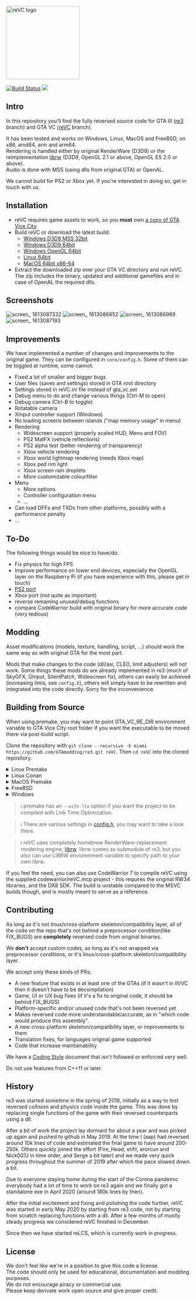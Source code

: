 <img src="https://github.com/Jai-JAP/re-GTA/blob/reVC/res/images/logo_1024.png?raw=true" alt="reVC logo" width="200">

[![Build Status](https://img.shields.io/endpoint.svg?url=https%3A%2F%2Factions-badge.atrox.dev%2FGTAmodding%2Fre3%2Fbadge%3Fref%3Dmiami&style=flat)](https://actions-badge.atrox.dev/GTAmodding/re3/goto?ref=miami)
<a href="https://discord.gg/RFNbjsUMGg"><img src="https://img.shields.io/badge/discord-join-7289DA.svg?logo=discord&longCache=true&style=flat" /></a>

## Intro

In this repository you'll find the fully reversed source code for GTA III ([re3](https://github.com/Jai-JAP/re-GTA/tree/re3) branch) and GTA VC ([reVC](https://github.com/Jai-JAP/re-GTA/tree/reVC) branch).

It has been tested and works on Windows, Linux, MacOS and FreeBSD, on x86, amd64, arm and arm64.\
Rendering is handled either by original RenderWare (D3D8)
or the reimplementation [librw](https://github.com/aap/librw) (D3D9, OpenGL 2.1 or above, OpenGL ES 2.0 or above).\
Audio is done with MSS (using dlls from original GTA) or OpenAL.

We cannot build for PS2 or Xbox yet. If you're interested in doing so, get in touch with us.

## Installation

- reVC requires game assets to work, so you **must** own [a copy of GTA Vice City](https://store.steampowered.com/app/12110/Grand_Theft_Auto_Vice_City/).
- Build reVC or download the latest build:
  - [Windows D3D9 MSS 32bit](https://nightly.link/GTAmodding/re3/workflows/reVC_msvc_x86/miami/reVC_Release_win-x86-librw_d3d9-mss.zip)
  - [Windows D3D9 64bit](https://nightly.link/GTAmodding/re3/workflows/reVC_msvc_amd64/miami/reVC_Release_win-amd64-librw_d3d9-oal.zip)
  - [Windows OpenGL 64bit](https://nightly.link/GTAmodding/re3/workflows/reVC_msvc_amd64/miami/reVC_Release_win-amd64-librw_gl3_glfw-oal.zip)
  - [Linux 64bit](https://nightly.link/GTAmodding/re3/workflows/build-cmake-conan/miami/ubuntu-18.04-gl3.zip)
  - [MacOS 64bit x86-64](https://nightly.link/GTAmodding/re3/workflows/build-cmake-conan/miami/macos-latest-gl3.zip)
- Extract the downloaded zip over your GTA VC directory and run reVC. The zip includes the binary, updated and additional gamefiles and in case of OpenAL the required dlls.

## Screenshots

![screen_ 1613087332](https://user-images.githubusercontent.com/1521437/107714111-f84f3200-6ccc-11eb-902e-d757481d579a.png)
![screen_ 1613086852](https://user-images.githubusercontent.com/1521437/107714115-fa18f580-6ccc-11eb-9de5-eb4cd04865d3.png)
![screen_ 1613086989](https://user-images.githubusercontent.com/1521437/107714103-f38a7e00-6ccc-11eb-88a3-c8c2033c51d6.png)
![screen_ 1613087193](https://user-images.githubusercontent.com/1521437/107714106-f4bbab00-6ccc-11eb-96a9-13821d9b9684.png)

## Improvements

We have implemented a number of changes and improvements to the original game.
They can be configured in `core/config.h`.
Some of them can be toggled at runtime, some cannot.

* Fixed a lot of smaller and bigger bugs
* User files (saves and settings) stored in GTA root directory
* Settings stored in reVC.ini file instead of gta_vc.set
* Debug menu to do and change various things (Ctrl-M to open)
* Debug camera (Ctrl-B to toggle)
* Rotatable camera
* XInput controller support (Windows)
* No loading screens between islands ("map memory usage" in menu)
* Rendering
  * Widescreen support (properly scaled HUD, Menu and FOV)
  * PS2 MatFX (vehicle reflections)
  * PS2 alpha test (better rendering of transparency)
  * Xbox vehicle rendering
  * Xbox world lightmap rendering (needs Xbox map)
  * Xbox ped rim light
  * Xbox screen rain droplets
  * More customizable colourfilter
* Menu
  * More options
  * Controller configuration menu
  * ...
* Can load DFFs and TXDs from other platforms, possibly with a performance penalty
* ...

## To-Do

The following things would be nice to have/do:

* Fix physics for high FPS
* Improve performance on lower end devices, especially the OpenGL layer on the Raspberry Pi (if you have experience with this, please get in touch)
* [PS2 port](https://github.com/GTAmodding/re3/wiki/PS2-port)
* Xbox port (not quite as important)
* reverse remaining unused/debug functions
* compare CodeWarrior build with original binary for more accurate code (very tedious)

## Modding

Asset modifications (models, texture, handling, script, ...) should work the same way as with original GTA for the most part.

Mods that make changes to the code (dll/asi, CLEO, limit adjusters) will *not* work.
Some things these mods do are already implemented in re3 (much of SkyGFX, GInput, SilentPatch, Widescreen fix),
others can easily be achieved (increasing limis, see `config.h`),
others will simply have to be rewritten and integrated into the code directly.
Sorry for the inconvenience.

## Building from Source  

When using premake, you may want to point GTA_VC_RE_DIR environment variable to GTA Vice City root folder if you want the executable to be moved there via post-build script.

Clone the repository with `git clone --recursive -b miami https://github.com/GTAmodding/re3.git reVC`. Then `cd reVC` into the cloned repository.

<details><summary>Linux Premake</summary>

For Linux using premake, proceed: [Building on Linux](https://github.com/GTAmodding/re3/wiki/Building-on-Linux)

</details>

<details><summary>Linux Conan</summary>

Install python and conan, and then run build.
```
conan export vendor/librw librw/master@
mkdir build
cd build
conan install .. reVC/master@ -if build -o reVC:audio=openal -o librw:platform=gl3 -o librw:gl3_gfxlib=glfw --build missing -s reVC:build_type=RelWithDebInfo -s librw:build_type=RelWithDebInfo
conan build .. -if build -bf build -pf package
```
</details>

<details><summary>MacOS Premake</summary>

For MacOS using premake, proceed: [Building on MacOS](https://github.com/GTAmodding/re3/wiki/Building-on-MacOS)

</details>

<details><summary>FreeBSD</summary>

For FreeBSD using premake, proceed: [Building on FreeBSD](https://github.com/GTAmodding/re3/wiki/Building-on-FreeBSD)

</details>

<details><summary>Windows</summary>

Assuming you have Visual Studio 2015/2017/2019:
- Run one of the `premake-vsXXXX.cmd` variants on root folder.
- Open build/reVC.sln with Visual Studio and compile the solution.
    
Microsoft recently discontinued its downloads of the DX9 SDK. You can download an archived version here: https://archive.org/details/dxsdk_jun10

**If you choose OpenAL on Windows** You must read [Running OpenAL build on Windows](https://github.com/GTAmodding/re3/wiki/Running-OpenAL-build-on-Windows).
</details>

> :information_source: premake has an `--with-lto` option if you want the project to be compiled with Link Time Optimization.

> :information_source: There are various settings in [config.h](https://github.com/GTAmodding/re3/tree/miami/src/core/config.h), you may want to take a look there.

> :information_source: reVC uses completely homebrew RenderWare-replacement rendering engine; [librw](https://github.com/aap/librw/). librw comes as submodule of re3, but you also can use LIBRW enviorenment variable to specify path to your own librw.

If you feel the need, you can also use CodeWarrior 7 to compile reVC using the supplied codewarrior/reVC.mcp project - this requires the original RW34 libraries, and the DX8 SDK. The build is unstable compared to the MSVC builds though, and is mostly meant to serve as a reference.

## Contributing
As long as it's not linux/cross-platform skeleton/compatibility layer, all of the code on the repo that's not behind a preprocessor condition(like FIX_BUGS) are **completely** reversed code from original binaries.  

We **don't** accept custom codes, as long as it's not wrapped via preprocessor conditions, or it's linux/cross-platform skeleton/compatibility layer.

We accept only these kinds of PRs;

- A new feature that exists in at least one of the GTAs (if it wasn't in III/VC then it doesn't have to be decompilation)  
- Game, UI or UX bug fixes (if it's a fix to original code, it should be behind FIX_BUGS)
- Platform-specific and/or unused code that's not been reversed yet
- Makes reversed code more understandable/accurate, as in "which code would produce this assembly".
- A new cross-platform skeleton/compatibility layer, or improvements to them
- Translation fixes, for languages original game supported
- Code that increase maintainability  

We have a [Coding Style](https://github.com/GTAmodding/re3/blob/master/CODING_STYLE.md) document that isn't followed or enforced very well.

Do not use features from C++11 or later.


## History

re3 was started sometime in the spring of 2018,
initially as a way to test reversed collision and physics code
inside the game.
This was done by replacing single functions of the game
with their reversed counterparts using a dll.

After a bit of work the project lay dormant for about a year
and was picked up again and pushed to github in May 2019.
At the time I (aap) had reversed around 10k lines of code and estimated
the final game to have around 200-250k.
Others quickly joined the effort (Fire_Head, shfil, erorcun and Nick007J
in time order, and Serge a bit later) and we made very quick progress
throughout the summer of 2019
after which the pace slowed down a bit.

Due to everyone staying home during the start of the Corona pandemic
everybody had a lot of time to work on re3 again and
we finally got a standalone exe in April 2020 (around 180k lines by then).

After the initial excitement and fixing and polishing the code further,
reVC was started in early May 2020 by starting from re3 code,
not by starting from scratch replacing functions with a dll.
After a few months of mostly steady progress we considered reVC
finished in December.

Since then we have started reLCS, which is currently work in progress.


## License

We don't feel like we're in a position to give this code a license.\
The code should only be used for educational, documentation and modding purposes.\
We do not encourage piracy or commercial use.\
Please keep derivate work open source and give proper credit.
